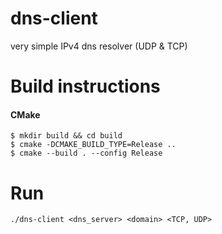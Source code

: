# dns-client
very simple IPv4 dns resolver (UDP &amp; TCP)

# Build instructions
#### CMake
    $ mkdir build && cd build
    $ cmake -DCMAKE_BUILD_TYPE=Release ..
    $ cmake --build . --config Release


# Run
    ./dns-client <dns_server> <domain> <TCP, UDP>